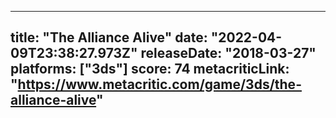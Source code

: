 
---
title: "The Alliance Alive"
date: "2022-04-09T23:38:27.973Z"
releaseDate: "2018-03-27"
platforms: ["3ds"]
score: 74
metacriticLink: "https://www.metacritic.com/game/3ds/the-alliance-alive"
---
